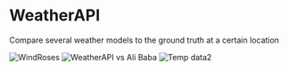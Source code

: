 # WeatherAPI
Compare several weather models to the ground truth at a certain location


![WindRoses](https://user-images.githubusercontent.com/42094954/213933175-cdc98e0b-bcd2-46bb-98e4-72d353a95d5b.png)
![WeatherAPI vs Ali Baba](https://user-images.githubusercontent.com/42094954/213933184-2c9c210d-163c-48ae-9898-b380bbe1e86a.png)
![Temp data2](https://user-images.githubusercontent.com/42094954/213933253-3a948fba-81f1-41f5-ae04-fedcab1d6593.png)
